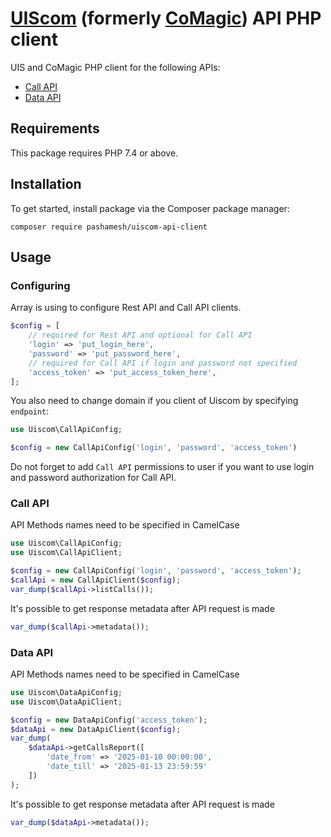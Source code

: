 # [UIScom](https://www.uiscom.ru/) (formerly [CoMagic](https://main.comagic.ru/)) API PHP client
UIS and CoMagic PHP client for the following APIs:
- [Call API](https://www.uiscom.ru/academiya/spravochnyj-centr/dokumentatsiya-api/call_api/)
- [Data API](https://www.uiscom.ru/academiya/spravochnyj-centr/dokumentatsiya-api/data_api/)

## Requirements
This package requires PHP 7.4 or above.

## Installation
To get started, install package via the Composer package manager:

`composer require pashamesh/uiscom-api-client`

## Usage

### Configuring
Array is using to configure Rest API and Call API clients.
```php
$config = [
    // required for Rest API and optional for Call API
    'login' => 'put_login_here',
    'password' => 'put_password_here',
    // required for Call API if login and password not specified
    'access_token' => 'put_access_token_here',
];

```

You also need to change domain if you client of Uiscom by specifying `endpoint`:

```php
use Uiscom\CallApiConfig;

$config = new CallApiConfig('login', 'password', 'access_token')
```

Do not forget to add `Call API` permissions to user if you want to use login and
password authorization for Call API.

### Call API
API Methods names need to be specified in CamelCase

```php
use Uiscom\CallApiConfig;
use Uiscom\CallApiClient;

$config = new CallApiConfig('login', 'password', 'access_token');
$callApi = new CallApiClient($config);
var_dump($callApi->listCalls());
```

It's possible to get response metadata after API request is made
```php
var_dump($callApi->metadata());
```

### Data API

API Methods names need to be specified in CamelCase

```php
use Uiscom\DataApiConfig;
use Uiscom\DataApiClient;

$config = new DataApiConfig('access_token');
$dataApi = new DataApiClient($config);
var_dump(
    $dataApi->getCallsReport([
        'date_from' => '2025-01-10 00:00:00',
        'date_till' => '2025-01-13 23:59:59'
    ])
);
```

It's possible to get response metadata after API request is made

```php
var_dump($dataApi->metadata());
```
